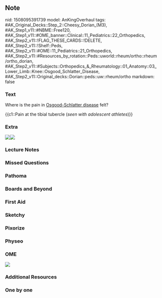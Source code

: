 ## Note
nid: 1508095391739
model: AnKingOverhaul
tags: #AK_Original_Decks::Step_2::Cheesy_Dorian_(M3), #AK_Step1_v11::#NBME::Free120, #AK_Step1_v11::#OME_banner::Clinical::11_Pediatrics::22_Orthopedics, #AK_Step2_v11::!FLAG_THESE_CARDS::!DELETE, #AK_Step2_v11::!Shelf::Peds, #AK_Step2_v11::#OME::11_Pediatrics::21_Orthopedics, #AK_Step2_v11::#Resources_by_rotation::Peds::uworld::rheum/ortho::rheum/ortho_dorian, #AK_Step2_v11::#Subjects::Orthopedics_&_Rheumatology::01_Anatomy::03_Lower_Limb::Knee::Osgood_Schlatter_Disease, #AK_Step2_v11::Original_decks::Dorian::peds::uw::rheum/ortho
markdown: false

### Text
Where is the pain in <u>Osgood-Schlatter disease</u> felt?
<div>
  {{c1::Pain at the tibial tubercle (<i>seen with adolescent
  athletes</i>)}}
</div>

### Extra
<img src="KneePainYoungPatient.png"><img src="Osgood.jpeg">

### Lecture Notes


### Missed Questions


### Pathoma


### Boards and Beyond


### First Aid


### Sketchy


### Pixorize


### Physeo


### OME
<div class="ome-widget">
  <a href=
  "https://onlinemeded.org/spa/pediatrics/orthopedics/acquire?ref=anki">
  <img src="_OME_AnkiFlashcards_Lesson_2.png"></a>
</div>

### Additional Resources


### One by one

